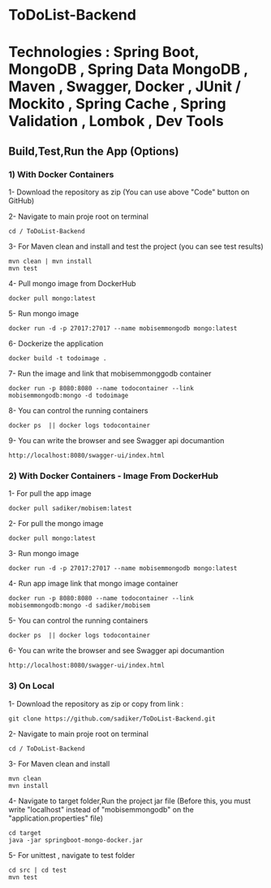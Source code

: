 # ToDoList-Backend
# Technologies :  Spring Boot, MongoDB , Spring Data MongoDB , Maven , Swagger, Docker , JUnit / Mockito , Spring Cache , Spring Validation , Lombok , Dev Tools 
## Build,Test,Run the App (Options)
### 1) With Docker Containers    
 1- Download the repository as zip (You can use above "Code" button on GitHub)
  	
 2- Navigate to main proje root on terminal 
  	
	cd / ToDoList-Backend
3- For Maven clean and install and test the project (you can see test results)
  	
	mvn clean | mvn install
	mvn test 
 
4-  Pull mongo image from DockerHub 
  
	docker pull mongo:latest
5- Run mongo image  
  	
	docker run -d -p 27017:27017 --name mobisemmongodb mongo:latest
6- Dockerize the application  
  	
	docker build -t todoimage .
7- Run the image and link that mobisemmonggodb container 
  	
	docker run -p 8080:8080 --name todocontainer --link mobisemmongodb:mongo -d todoimage
8- You can control the running containers 
  	
	docker ps  || docker logs todocontainer
9- You can write the browser and see Swagger api documantion
  	
	http://localhost:8080/swagger-ui/index.html 
### 2) With Docker Containers - Image From DockerHub   	
1- For pull the app image  
  	
	docker pull sadiker/mobisem:latest
2- For pull the mongo image 
  	
	docker pull mongo:latest
 
3- Run mongo image   
  
	docker run -d -p 27017:27017 --name mobisemmongodb mongo:latest
4- Run app image link that mongo image container  
  	
	docker run -p 8080:8080 --name todocontainer --link mobisemmongodb:mongo -d sadiker/mobisem
  
5- You can control the running containers 
  	
	docker ps  || docker logs todocontainer
6- You can write the browser and see Swagger api documantion
  	
	http://localhost:8080/swagger-ui/index.html 
	 

### 3) On Local   
 1- Download the repository as zip or copy from link :
  	
	git clone https://github.com/sadiker/ToDoList-Backend.git
 2- Navigate to main proje root on terminal 
  	
	cd / ToDoList-Backend
3- For Maven clean and install 
  	
	mvn clean 	
	mvn install
4- Navigate to target folder,Run the project jar file  (Before this, you must write "localhost" instead of "mobisemmongodb" on the "application.properties" file) 
  
	cd target	
	java -jar springboot-mongo-docker.jar
5- For unittest , navigate to test folder 
  	
	cd src | cd test 	
	mvn test 
